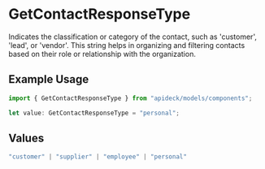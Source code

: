 # GetContactResponseType

Indicates the classification or category of the contact, such as 'customer', 'lead', or 'vendor'. This string helps in organizing and filtering contacts based on their role or relationship with the organization.

## Example Usage

```typescript
import { GetContactResponseType } from "apideck/models/components";

let value: GetContactResponseType = "personal";
```

## Values

```typescript
"customer" | "supplier" | "employee" | "personal"
```